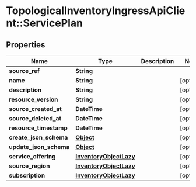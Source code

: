 # TopologicalInventoryIngressApiClient::ServicePlan

## Properties
Name | Type | Description | Notes
------------ | ------------- | ------------- | -------------
**source_ref** | **String** |  | 
**name** | **String** |  | [optional] 
**description** | **String** |  | [optional] 
**resource_version** | **String** |  | [optional] 
**source_created_at** | **DateTime** |  | [optional] 
**source_deleted_at** | **DateTime** |  | [optional] 
**resource_timestamp** | **DateTime** |  | [optional] 
**create_json_schema** | [**Object**](.md) |  | [optional] 
**update_json_schema** | [**Object**](.md) |  | [optional] 
**service_offering** | [**InventoryObjectLazy**](InventoryObjectLazy.md) |  | [optional] 
**source_region** | [**InventoryObjectLazy**](InventoryObjectLazy.md) |  | [optional] 
**subscription** | [**InventoryObjectLazy**](InventoryObjectLazy.md) |  | [optional] 


